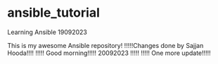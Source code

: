 # ansible_tutorial
Learning Ansible 19092023

This is my awesome Ansible repository!
!!!!!Changes done by Sajjan Hooda!!!!
!!!!! Good morning!!!!! 20092023 !!!!!
!!!!! One more update!!!!!
